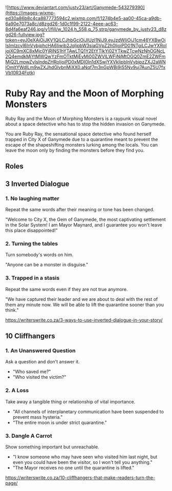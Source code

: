![https://www.deviantart.com/justv23/art/Ganymede-543279390](https://images-wixmp-ed30a86b8c4ca887773594c2.wixmp.com/f/1274b4e5-aa00-45ca-a9db-6a90e7073a8c/d8zgd26-1d0c1f99-2122-4eee-ac63-8d4fa6eaf246.jpg/v1/fill/w_1024,h_558,q_75,strp/ganymede_by_justv23_d8zgd26-fullview.jpg?token=eyJ0eXAiOiJKV1QiLCJhbGciOiJIUzI1NiJ9.eyJzdWIiOiJ1cm46YXBwOiIsImlzcyI6InVybjphcHA6Iiwib2JqIjpbW3siaGVpZ2h0IjoiPD01NTgiLCJwYXRoIjoiXC9mXC8xMjc0YjRlNS1hYTAwLTQ1Y2EtYTlkYi02YTkwZTcwNzNhOGNcL2Q4emdkMjYtMWQwYzFmOTktMjEyMi00ZWVlLWFjNjMtOGQ0ZmE2ZWFmMjQ2LmpwZyIsIndpZHRoIjoiPD0xMDI0In1dXSwiYXVkIjpbInVybjpzZXJ2aWNlOmltYWdlLm9wZXJhdGlvbnMiXX0.aNqf7m3nGpWBj9iS5Nv9uj7AunZ5U7fxVb10R34Fotk)

# Ruby Ray and the Moon of Morphing Monsters

Ruby Ray and the Moon of Morphing Monsters is a raypunk visual novel about a space detective who has to stop the hidden invasion on Ganymede.

You are Ruby Ray, the sensational space detective who found herself trapped in City X of Ganymede due to a quarantine meant to prevent the escape of the shapeshifting monsters lurking among the locals. You can leave the moon only by finding the monsters before they find you.

## Roles



## 3 Inverted Dialogue

### 1. No laughing matter

Repeat the same words after their meaning or tone has been changed.

"Welcome to City X, the Gem of Ganymede, the most captivating settlement in the Solar System! I am Mayor Maynard, and I guarantee you won't leave this place disappointed!"

### 2. Turning the tables

Turn somebody's words on him.

"Anyone can be a monster in disguise."

### 3. Trapped in a stasis
Repeat the same words even if they are not true anymore.

"We have captured their leader and we are about to deal with the rest of them any minute now. We will be able to lift the quarantine sooner than you think."

https://writerswrite.co.za/3-ways-to-use-inverted-dialogue-in-your-story/

## 10 Cliffhangers

### 1. An Unanswered Question

Ask a question and don't answer it.

* "Who saved me?"
* "Who visited the victim?"

### 2. A Loss

Take away a tangible thing or relationship of vital importance.

* "All channels of interplanetary communication have been suspended to prevent mass hysteria."
* "The entire moon is under strict quarantine."

### 3. Dangle A Carrot

Show something important but unreachable.

* "I know someone who may have seen who visited him last night, but even you could have been the visitor, so I won't tell you anything."
* "The Mayor receives no one until the quarantine is lifted."

https://writerswrite.co.za/10-cliffhangers-that-make-readers-turn-the-page/
